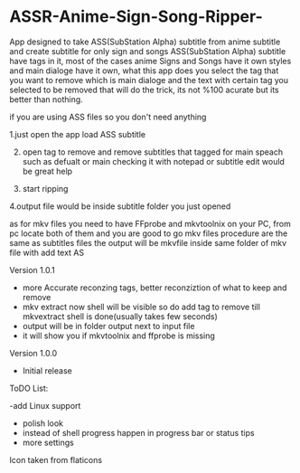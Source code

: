 # ASSR-Anime-Sign-Song-Ripper-
App designed to take ASS(SubStation Alpha) subtitle from anime subtitle and create subtitle for only sign and songs
ASS(SubStation Alpha) subtitle have tags in it, most of the cases anime Signs and Songs have it own styles and main dialoge have it own, what this app does you select the tag that you want to remove which is main dialoge and the text with certain tag you selected  to be removed that will do the trick, its not %100 acurate but its better than nothing. 


if you are using ASS files so you don't need anything 

1.just open the app load ASS subtitle 

2. open tag to remove and remove subtitles that tagged for main speach such as defualt or main checking it with notepad or subtitle edit would be great help  

3. start ripping 

4.output file would be inside subtitle folder you just opened 


as for mkv files you need to have FFprobe and mkvtoolnix on your PC, from pc locate both of them and you are good to go
mkv files procedure are the same as subtitles files the output will be mkvfile inside same folder of mkv file with add text AS

Version 1.0.1
- more Accurate reconzing tags, better reconziztion of what to keep and remove
- mkv extract now shell will be visible so do add tag to remove till mkvextract shell is done(usually takes few seconds)
- output will be in folder output next to input file
- it will show you if mkvtoolnix and ffprobe is missing


Version 1.0.0
- Initial release


ToDO List:

-add Linux support
- polish look
- instead of shell progress happen in progress bar or status tips
- more settings




Icon taken from flaticons 
